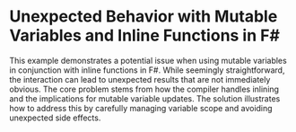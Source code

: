 # Unexpected Behavior with Mutable Variables and Inline Functions in F# 

This example demonstrates a potential issue when using mutable variables in conjunction with inline functions in F#. While seemingly straightforward, the interaction can lead to unexpected results that are not immediately obvious. The core problem stems from how the compiler handles inlining and the implications for mutable variable updates. The solution illustrates how to address this by carefully managing variable scope and avoiding unexpected side effects.